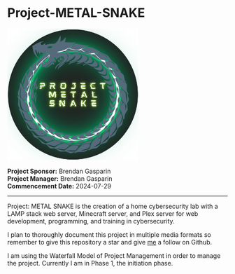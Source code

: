 # Project-METAL-SNAKE  

<img src="./images/Project-METAL-SNAKE-logo.png" alt="Project METAL SNAKE logo" height="300" width="300" />

**Project Sponsor:** Brendan Gasparin  
**Project Manager:** Brendan Gasparin  
**Commencement Date:** 2024-07-29  

---

Project: METAL SNAKE is the creation of a home cybersecurity lab with a LAMP stack web server, Minecraft server, and Plex server for web development, programming, and training in cybersecurity.  

I plan to thoroughly document this project in multiple media formats so remember to give this repository a star and give [me](https://github.com/brendangasparin) a follow on Github.  

I am using the Waterfall Model of Project Management in order to manage the project. Currently I am in Phase 1, the initiation phase.  
